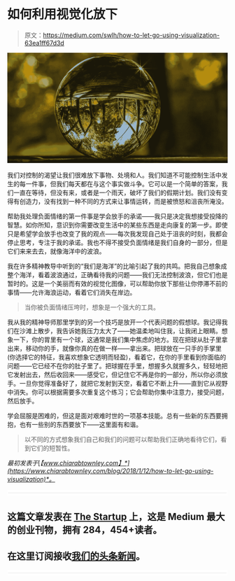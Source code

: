 # 如何利用视觉化放下

> 原文：<https://medium.com/swlh/how-to-let-go-using-visualization-63ea1ff67d3d>

![](img/9111684380a72c4c7e56a2a5515cadcb.png)

我们对控制的渴望让我们很难放下事物、处境和人。我们知道不可能控制生活中发生的每一件事，但我们每天都在与这个事实做斗争。它可以是一个简单的答案，我们一直在等待，但没有来，或者是一个雨天，破坏了我们的假期计划。我们没有变得有创造力，没有找到一种不同的方式来让事情运转，而是被愤怒和沮丧所淹没。

帮助我处理负面情绪的第一件事是学会放手的承诺——我只是决定我想接受投降的智慧。如你所知，意识到你需要改变生活中的某些东西是走向康复的第一步。即使只是希望学会放手也改变了我的观点——每次我发现自己处于沮丧的时刻，我都会停止思考，专注于我的承诺。我也不得不接受负面情绪是我们自身的一部分，但是它们来来去去，就像海洋中的波浪。

我在许多精神教导中听到的“我们是海洋”的比喻引起了我的共鸣。把我自己想象成整个海洋，看着波浪通过，正确看待我的问题——我们无法控制波浪，但它们也是暂时的。这是一个美丽而有效的视觉化图像，可以帮助你放下那些让你停滞不前的事情——允许海浪运动，看着它们消失在岸边。

> 当你被负面情绪压垮时，想象是一个强大的工具。

我从我的精神导师那里学到的另一个技巧是放开一个代表问题的假想球。我记得我们在沙滩上散步，我告诉她我压力太大了——她温柔地叫住我，让我闭上眼睛。想象一下，你的胃里有一个球，这通常是我们集中焦虑的地方。现在把球从肚子里拿出来，移动你的手，就像你真的在做一样——拿出来。把球放在一只手的手掌里(你选择它的特征，我喜欢想象它透明而轻盈)，看着它，在你的手里看到你面临的问题——它已经不在你的肚子里了。把球握在手里，想握多久就握多久，轻轻地把它发射出去，然后收回来——感受它，但记住它不再是你的一部分，所以你必须放手。一旦你觉得准备好了，就把它发射到天空，看着它不断上升——直到它从视野中消失。你可以根据需要多次重复这个练习；它会帮助你集中注意力，接受问题，然后放手。

学会屈服是困难的，但这是面对艰难时世的一项基本技能。总有一些新的东西要拥抱，也有一些别的东西要放下——这里面有和谐。

> 以不同的方式想象我们自己和我们的问题可以帮助我们正确地看待它们，看到它们的短暂性。

*最初发表于*[*【www.chiarabtownley.com】*](https://www.chiarabtownley.com/blog/2018/1/12/how-to-let-go-using-visualization)*。*

![](img/731acf26f5d44fdc58d99a6388fe935d.png)

## 这篇文章发表在 [The Startup](https://medium.com/swlh) 上，这是 Medium 最大的创业刊物，拥有 284，454+读者。

## 在这里订阅接收[我们的头条新闻](http://growthsupply.com/the-startup-newsletter/)。

![](img/731acf26f5d44fdc58d99a6388fe935d.png)